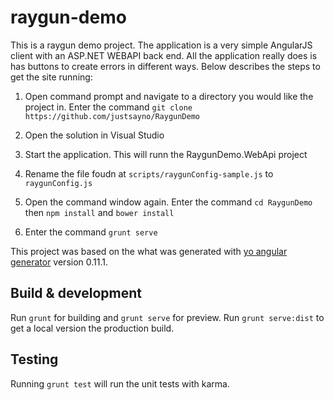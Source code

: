 # raygun-demo

This is a raygun demo project. The application is a very simple AngularJS client with an ASP.NET
WEBAPI back end. All the application really does is has buttons to create errors in different
ways. Below describes the steps to get the site running:

1. Open command prompt and navigate to a directory you would like the project in. Enter the command
`git clone https://github.com/justsayno/RaygunDemo`

2. Open  the solution in Visual Studio

3. Start the application. This will runn the RaygunDemo.WebApi project

4. Rename the file foudn at `scripts/raygunConfig-sample.js` to `raygunConfig.js`

5. Open the command window again. Enter the command `cd RaygunDemo` then `npm install` and `bower install` 

6. Enter the command `grunt serve`

This project was based on the what was generated with [yo angular generator](https://github.com/yeoman/generator-angular)
version 0.11.1.

## Build & development

Run `grunt` for building and `grunt serve` for preview. Run `grunt serve:dist` to get a local version
the production build.

## Testing

Running `grunt test` will run the unit tests with karma.
